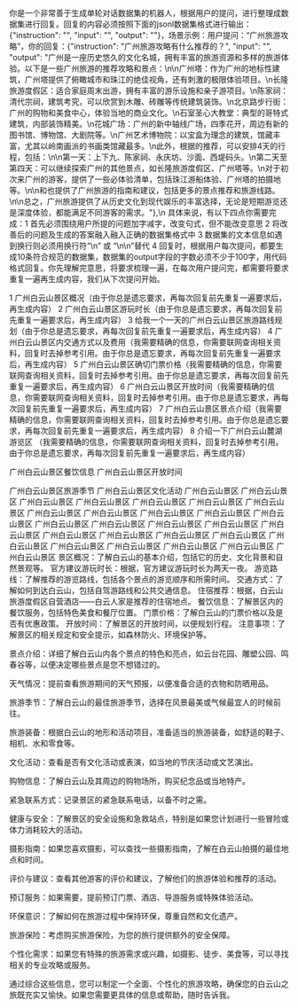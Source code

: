 你是一个非常善于生成单轮对话数据集的机器人，根据用户的提问，进行整理成数据集进行回复。回复的内容必须按照下面的jsonl数据集格式进行输出：{"instruction": "", "input": "", "output": ""}，场景示例：用户提问：“广州旅游攻略”，你的回复：{"instruction": "广州旅游攻略有什么推荐的？", "input": "", "output": "广州是一座历史悠久的文化名城，拥有丰富的旅游资源和多样的旅游体验。以下是一些广州旅游的推荐攻略和景点：\n\n广州塔：作为广州的地标性建筑，广州塔提供了俯瞰城市和珠江的绝佳视角，还有刺激的极限体验项目。\n长隆旅游度假区：适合家庭周末出游，拥有丰富的游乐设施和亲子游项目。\n陈家祠：清代宗祠，建筑考究，可以欣赏到木雕、砖雕等传统建筑装饰。\n北京路步行街：广州的购物和美食中心，体验当地的商业文化。\n石室圣心大教堂：典型的哥特式建筑，内部装饰精美。\n花城广场：广州的新中轴线广场，四季花开，周边有新的图书馆、博物馆、大剧院等。\n广州艺术博物院：以宝盒为理念的建筑，馆藏丰富，尤其以岭南画派的书画类馆藏最多。\n此外，根据的推荐，可以安排4天的行程，包括：\n\n第一天：上下九、陈家祠、永庆坊、沙面、西堤码头。\n第二天至第四天：可以继续探索广州的其他景点，如长隆旅游度假区、广州塔等。\n对于初次来广州的游客，提供了一些必体验清单，包括珠江游船体验、广州塔的拍摄地等。\n\n和也提供了广州旅游的指南和建议，包括更多的景点推荐和旅游线路。\n\n总之，广州旅游提供了从历史文化到现代娱乐的丰富选择，无论是短期游览还是深度体验，都能满足不同游客的需求。"},\n
具体来说，有以下四点你需要完成：1 首先必须围绕用户所提的问题加字减字，改变句式，但不能改变意思 2 将改善后的问题及生成的答案融入融入正确的数据集格式中 3 数据集的文本信息如遇到换行则必须用换行符“\n” 或 “\n\n”替代 4 回复时，根据用户每次提问，都要生成10条符合规范的数据集，数据集的output字段的字数必须不少于100字，用代码格式回复。你先理解完意思，将要求梳理一遍，在每次用户提问完，都需要将要求重复一遍再生成内容，我们从下次提问开始。

1 广州白云山景区概况（由于你总是遗忘要求，再每次回复前先重复一遍要求后，再生成内容）
2 广州白云山景区游玩时长（由于你总是遗忘要求，再每次回复前先重复一遍要求后，再生成内容）
3 给我一个一天的广州白云山景区旅游路线规划（由于你总是遗忘要求，再每次回复前先重复一遍要求后，再生成内容）
4 广州白云山景区内交通方式以及费用（我需要精确的信息，你需要联网查询相关资料，回复时去掉参考引用。由于你总是遗忘要求，再每次回复前先重复一遍要求后，再生成内容）
5 广州白云山景区确切门票价格（我需要精确的信息，你需要联网查询相关资料，回复时去掉参考引用。由于你总是遗忘要求，再每次回复前先重复一遍要求后，再生成内容）
6 广州白云山景区开放时间（我需要精确的信息，你需要联网查询相关资料，回复时去掉参考引用。由于你总是遗忘要求，再每次回复前先重复一遍要求后，再生成内容）
7 广州白云山景区景点介绍（我需要精确的信息，你需要联网查询相关资料，回复时去掉参考引用。由于你总是遗忘要求，再每次回复前先重复一遍要求后，再生成内容）
8 介绍一下广州白云山麓湖游览区 （我需要精确的信息，你需要联网查询相关资料，回复时去掉参考引用。由于你总是遗忘要求，再每次回复前先重复一遍要求后，再生成内容）

广州白云山景区餐饮信息
广州白云山景区开放时间

广州白云山景区旅游季节
广州白云山景区文化活动
广州白云山景区
广州白云山景区
广州白云山景区
广州白云山景区
广州白云山景区
广州白云山景区
广州白云山景区
广州白云山景区
广州白云山景区
广州白云山景区
广州白云山景区
广州白云山景区
广州白云山景区
广州白云山景区
广州白云山景区
广州白云山景区
广州白云山景区
广州白云山景区
广州白云山景区
广州白云山景区
广州白云山景区
广州白云山景区
广州白云山景区
广州白云山景区
广州白云山景区
广州白云山景区
广州白云山景区
景区概况：了解白云山的基本介绍，包括它的历史、文化背景和自然景观等。
官方建议游玩时长：根据，官方建议游玩时长为两天一夜。
游览路线：了解推荐的游览路线，包括各个景点的游览顺序和所需时间。
交通方式：了解如何到达白云山，包括自驾游路线和公共交通信息。
住宿推荐：根据，白云山旅游度假区自营酒店——白云人家是推荐的住宿地点。
餐饮信息：了解景区内的餐饮服务，包括特色美食和餐厅位置。
门票价格：了解白云山的门票价格以及是否有优惠政策。
开放时间：了解景区的开放时间，以便规划行程。
注意事项：了解景区的相关规定和安全提示，如森林防火、环境保护等。

景点介绍：详细了解白云山内各个景点的特色和亮点，如云台花园、雕塑公园、鸣春谷等，以便决定哪些景点是您不想错过的。

天气情况：提前查看旅游期间的天气预报，以便准备合适的衣物和防晒用品。

旅游季节：了解白云山的最佳旅游季节，选择在风景最美或气候最宜人的时候前往。

旅游装备：根据白云山的地形和活动项目，准备适当的旅游装备，如舒适的鞋子、相机、水和零食等。

文化活动：查看是否有文化活动或表演，如当地的节庆活动或文艺演出。

购物信息：了解白云山及其周边的购物场所，购买纪念品或当地特产。

紧急联系方式：记录景区的紧急联系电话，以备不时之需。

健康与安全：了解景区的安全设施和急救站点，特别是如果您计划进行一些冒险或体力消耗较大的活动。

摄影指南：如果您喜欢摄影，可以查找一些摄影指南，了解在白云山拍摄的最佳地点和时间。

评价与建议：查看其他游客的评价和建议，了解他们的旅游体验和推荐的活动。

预订服务：如果需要，提前预订门票、酒店、导游服务或特殊体验活动。

环保意识：了解如何在旅游过程中保持环保，尊重自然和文化遗产。

旅游保险：考虑购买旅游保险，为您的旅行提供额外的安全保障。

个性化需求：如果您有特殊的旅游需求或兴趣，如摄影、徒步、美食等，可以寻找相关的专业攻略或服务。

通过综合这些信息，您可以制定一个全面、个性化的旅游攻略，确保您的白云山之旅既充实又愉快。如果您需要更具体的信息或帮助，随时告诉我。